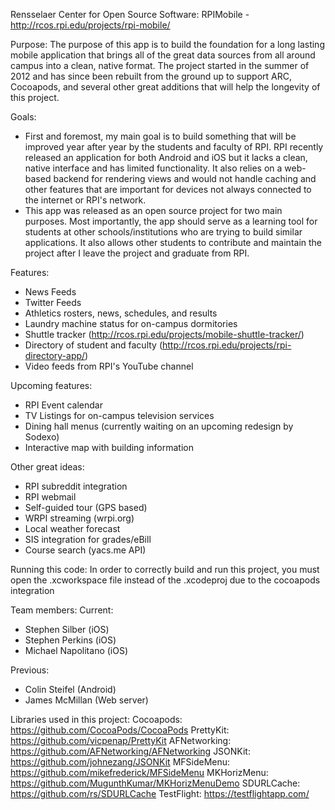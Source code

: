 Rensselaer Center for Open Source Software:
RPIMobile - http://rcos.rpi.edu/projects/rpi-mobile/

Purpose: 
  The purpose of this app is to build the foundation for a long lasting mobile application that brings all of the great data sources from all around campus into a clean, native format. The project started in the summer of 2012 and has since been rebuilt from the ground up to support ARC, Cocoapods, and several other great additions that will help the longevity of this project.

Goals:
  - First and foremost, my main goal is to build something that will be improved year after year by the students and faculty of RPI. RPI recently released an application for both Android and iOS but it lacks a clean, native interface and has limited functionality. It also relies on a web-based backend for rendering views and would not handle caching and other features that are important for devices not always connected to the internet or RPI's network.
  - This app was released as an open source project for two main purposes. Most importantly, the app should serve as a learning tool for students at other schools/institutions who are trying to build similar applications. It also allows other students to contribute and maintain the project after I leave the project and graduate from RPI.

Features:
  - News Feeds
  - Twitter Feeds
  - Athletics rosters, news, schedules, and results
  - Laundry machine status for on-campus dormitories
  - Shuttle tracker (http://rcos.rpi.edu/projects/mobile-shuttle-tracker/)
  - Directory of student and faculty (http://rcos.rpi.edu/projects/rpi-directory-app/)
  - Video feeds from RPI's YouTube channel

Upcoming features:
  - RPI Event calendar
  - TV Listings for on-campus television services
  - Dining hall menus (currently waiting on an upcoming redesign by Sodexo)
  - Interactive map with building information

Other great ideas:
  - RPI subreddit integration
  - RPI webmail
  - Self-guided tour (GPS based)
  - WRPI streaming (wrpi.org)
  - Local weather forecast
  - SIS integration for grades/eBill
  - Course search (yacs.me API)


Running this code:
  In order to correctly build and run this project, you must open the .xcworkspace file instead of the .xcodeproj due to the cocoapods integration


Team members:
Current:
  - Stephen Silber     (iOS)
  - Stephen Perkins    (iOS)
  - Michael Napolitano (iOS) 

Previous:
  - Colin Steifel      (Android)
  - James McMillan     (Web server)




Libraries used in this project:
  Cocoapods:     https://github.com/CocoaPods/CocoaPods
  PrettyKit:     https://github.com/vicpenap/PrettyKit
  AFNetworking:  https://github.com/AFNetworking/AFNetworking
  JSONKit:       https://github.com/johnezang/JSONKit
  MFSideMenu:    https://github.com/mikefrederick/MFSideMenu
  MKHorizMenu:   https://github.com/MugunthKumar/MKHorizMenuDemo
  SDURLCache:    https://github.com/rs/SDURLCache
  TestFlight:    https://testflightapp.com/
  
